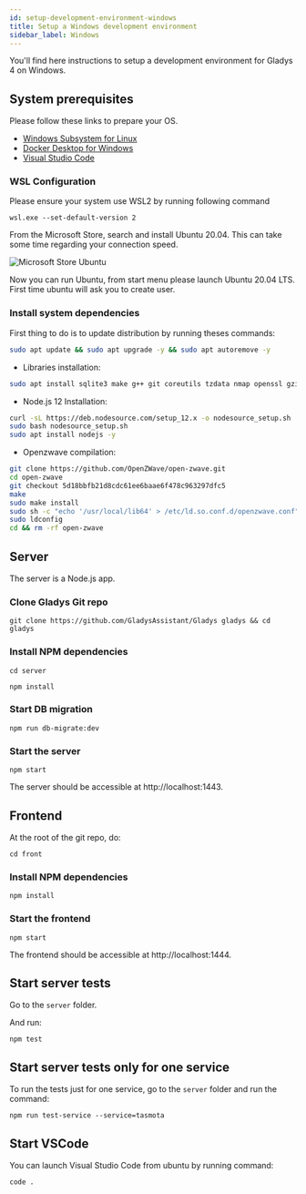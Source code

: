 ```yaml
---
id: setup-development-environment-windows
title: Setup a Windows development environment
sidebar_label: Windows
---
```


You'll find here instructions to setup a development environment for Gladys 4 on Windows.

## System prerequisites

Please follow these links to prepare your OS.

- [Windows Subsystem for Linux](https://docs.microsoft.com/en-us/windows/wsl/install-win10)
- [Docker Desktop for Windows](https://hub.docker.com/editions/community/docker-ce-desktop-windows)
- [Visual Studio Code](https://code.visualstudio.com/download)

### WSL Configuration

Please ensure your system use WSL2 by running following command

```
wsl.exe --set-default-version 2
```

From the Microsoft Store, search and install Ubuntu 20.04. This can take some time regarding your connection speed.

<img src="/en/img/docs/dev/ms-store-ubuntu20.04.png" alt="Microsoft Store Ubuntu" />

Now you can run Ubuntu, from start menu please launch Ubuntu 20.04 LTS.
First time ubuntu will ask you to create user.

### Install system dependencies

First thing to do is to update distribution by running theses commands:

```bash
sudo apt update && sudo apt upgrade -y && sudo apt autoremove -y
```

- Libraries installation:

```bash
sudo apt install sqlite3 make g++ git coreutils tzdata nmap openssl gzip udev -y
```

- Node.js 12 Installation:

```bash
curl -sL https://deb.nodesource.com/setup_12.x -o nodesource_setup.sh
sudo bash nodesource_setup.sh
sudo apt install nodejs -y
```

- Openzwave compilation:

```bash
git clone https://github.com/OpenZWave/open-zwave.git
cd open-zwave
git checkout 5d18bbfb21d8cdc61ee6baae6f478c963297dfc5
make
sudo make install
sudo sh -c "echo '/usr/local/lib64' > /etc/ld.so.conf.d/openzwave.conf"
sudo ldconfig
cd && rm -rf open-zwave
```

## Server

The server is a Node.js app.

### Clone Gladys Git repo

```
git clone https://github.com/GladysAssistant/Gladys gladys && cd gladys
```

### Install NPM dependencies

```
cd server
```

```
npm install
```

### Start DB migration

```
npm run db-migrate:dev
```

### Start the server

```
npm start
```

The server should be accessible at http://localhost:1443.

## Frontend

At the root of the git repo, do:

```
cd front
```

### Install NPM dependencies

```
npm install
```

### Start the frontend

```
npm start
```

The frontend should be accessible at http://localhost:1444.

## Start server tests

Go to the `server` folder.

And run:

```
npm test
```

## Start server tests only for one service

To run the tests just for one service, go to the `server` folder and run the command:

```
npm run test-service --service=tasmota
```

## Start VSCode

You can launch Visual Studio Code from ubuntu by running command:

```
code .
```
